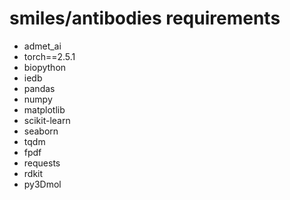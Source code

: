 # smiles/antibodies requirements
- admet_ai
- torch==2.5.1
- biopython
- iedb
- pandas
- numpy
- matplotlib
- scikit-learn
- seaborn
- tqdm
- fpdf
- requests
- rdkit
- py3Dmol